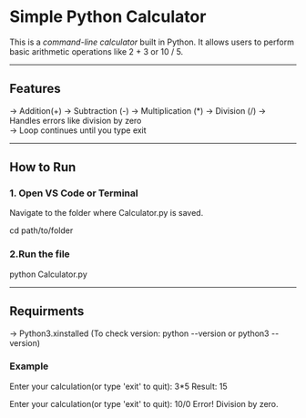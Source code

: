 # Simple Python Calculator

This is a *command-line calculator* built in Python. It allows users to perform basic arithmetic operations like 2 + 3 or 10 / 5.

-----
## Features

->  Addition(+)
->  Subtraction (-) 
->  Multiplication (*) 
->  Division (/)
->  Handles errors like division by zero  
->  Loop continues until you type exit

-----
## How to Run
### 1. Open VS Code or Terminal
Navigate to the folder where Calculator.py is saved.

cd path/to/folder

### 2.Run the file
python Calculator.py

-----
## Requirments
-> Python3.xinstalled
       (To check version: python --version or python3 --version)

### Example 
Enter your calculation(or type 'exit' to quit):
3*5
Result: 15

Enter your calculation(or type 'exit' to quit):
10/0
Error! Division by zero.

